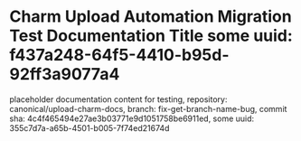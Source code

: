 # Charm Upload Automation Migration Test Documentation Title some uuid: f437a248-64f5-4410-b95d-92ff3a9077a4
 placeholder documentation content for testing,  repository: canonical/upload-charm-docs,  branch: fix-get-branch-name-bug,  commit sha: 4c4f465494e27ae3b03771e9d1051758be6911ed,  some uuid: 355c7d7a-a65b-4501-b005-7f74ed21674d
